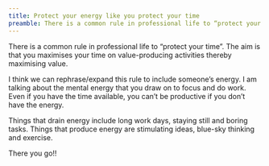```yaml
---
title: Protect your energy like you protect your time
preamble: There is a common rule in professional life to “protect your time”. I think we can rephrase/expand this rule to include someone’s energy...
---
```

There is a common rule in professional life to “protect your time”. The aim is that you maximises your time on value-producing activities thereby maximising value.

I think we can rephrase/expand this rule to include someone’s energy. I am talking about the mental energy that you draw on to focus and do work. Even if you have the time available, you can’t be productive if you don’t have the energy.

Things that drain energy include long work days, staying still and boring tasks. Things that produce energy are stimulating ideas, blue-sky thinking and exercise.

There you go!!

